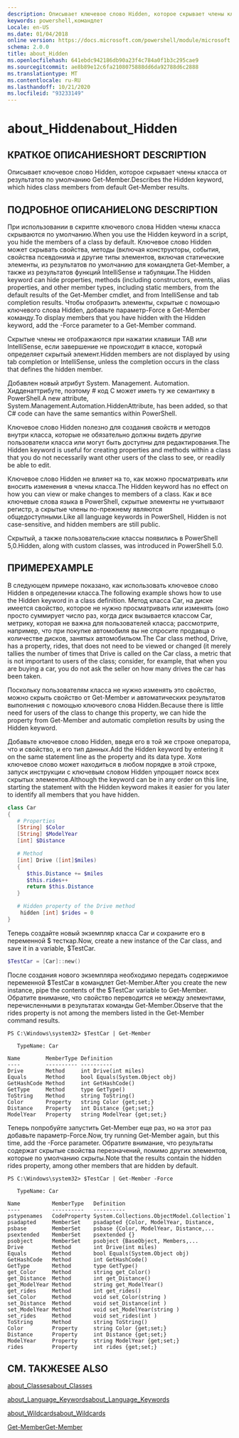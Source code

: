 ```yaml
---
description: Описывает ключевое слово Hidden, которое скрывает члены класса от результатов по умолчанию Get-Member.
keywords: powershell,командлет
Locale: en-US
ms.date: 01/04/2018
online version: https://docs.microsoft.com/powershell/module/microsoft.powershell.core/about/about_hidden?view=powershell-5.1&WT.mc_id=ps-gethelp
schema: 2.0.0
title: about_Hidden
ms.openlocfilehash: 641ebdc942186db90a23f4c784a0f1b3c295cae9
ms.sourcegitcommit: ae8b89e12c6fa2108075888dd6da92788d6c2888
ms.translationtype: MT
ms.contentlocale: ru-RU
ms.lasthandoff: 10/21/2020
ms.locfileid: "93233149"
---
```

# <a name="about_hidden"></a><span data-ttu-id="79cb1-104">about_Hidden</span><span class="sxs-lookup"><span data-stu-id="79cb1-104">about_Hidden</span></span>

## <a name="short-description"></a><span data-ttu-id="79cb1-105">КРАТКОЕ ОПИСАНИЕ</span><span class="sxs-lookup"><span data-stu-id="79cb1-105">SHORT DESCRIPTION</span></span>
<span data-ttu-id="79cb1-106">Описывает ключевое слово Hidden, которое скрывает члены класса от результатов по умолчанию Get-Member.</span><span class="sxs-lookup"><span data-stu-id="79cb1-106">Describes the Hidden keyword, which hides class members from default Get-Member results.</span></span>

## <a name="long-description"></a><span data-ttu-id="79cb1-107">ПОДРОБНОЕ ОПИСАНИЕ</span><span class="sxs-lookup"><span data-stu-id="79cb1-107">LONG DESCRIPTION</span></span>

<span data-ttu-id="79cb1-108">При использовании в скрипте ключевого слова Hidden члены класса скрываются по умолчанию.</span><span class="sxs-lookup"><span data-stu-id="79cb1-108">When you use the Hidden keyword in a script, you hide the members of a class by default.</span></span> <span data-ttu-id="79cb1-109">Ключевое слово Hidden может скрывать свойства, методы (включая конструкторы, события, свойства псевдонима и другие типы элементов, включая статические элементы, из результатов по умолчанию для командлета Get-Member, а также из результатов функций IntelliSense и табуляции.</span><span class="sxs-lookup"><span data-stu-id="79cb1-109">The Hidden keyword can hide properties, methods (including constructors, events, alias properties, and other member types, including static members, from the default results of the Get-Member cmdlet, and from IntelliSense and tab completion results.</span></span> <span data-ttu-id="79cb1-110">Чтобы отобразить элементы, скрытые с помощью ключевого слова Hidden, добавьте параметр-Force в Get-Member команду.</span><span class="sxs-lookup"><span data-stu-id="79cb1-110">To display members that you have hidden with the Hidden keyword, add the -Force parameter to a Get-Member command.</span></span>

<span data-ttu-id="79cb1-111">Скрытые члены не отображаются при нажатии клавиши TAB или IntelliSense, если завершение не происходит в классе, который определяет скрытый элемент.</span><span class="sxs-lookup"><span data-stu-id="79cb1-111">Hidden members are not displayed by using tab completion or IntelliSense, unless the completion occurs in the class that defines the hidden member.</span></span>

<span data-ttu-id="79cb1-112">Добавлен новый атрибут System. Management. Automation. Хидденаттрибуте, поэтому \# код C может иметь ту же семантику в PowerShell.</span><span class="sxs-lookup"><span data-stu-id="79cb1-112">A new attribute, System.Management.Automation.HiddenAttribute, has been added, so that C\# code can have the same semantics within PowerShell.</span></span>

<span data-ttu-id="79cb1-113">Ключевое слово Hidden полезно для создания свойств и методов внутри класса, которые не обязательно должны видеть другие пользователи класса или могут быть доступны для редактирования.</span><span class="sxs-lookup"><span data-stu-id="79cb1-113">The Hidden keyword is useful for creating properties and methods within a class that you do not necessarily want other users of the class to see, or readily be able to edit.</span></span>

<span data-ttu-id="79cb1-114">Ключевое слово Hidden не влияет на то, как можно просматривать или вносить изменения в члены класса.</span><span class="sxs-lookup"><span data-stu-id="79cb1-114">The Hidden keyword has no effect on how you can view or make changes to members of a class.</span></span> <span data-ttu-id="79cb1-115">Как и все ключевые слова языка в PowerShell, скрытые элементы не учитывают регистр, а скрытые члены по-прежнему являются общедоступными.</span><span class="sxs-lookup"><span data-stu-id="79cb1-115">Like all language keywords in PowerShell, Hidden is not case-sensitive, and hidden members are still public.</span></span>

<span data-ttu-id="79cb1-116">Скрытый, а также пользовательские классы появились в PowerShell 5,0.</span><span class="sxs-lookup"><span data-stu-id="79cb1-116">Hidden, along with custom classes, was introduced in PowerShell 5.0.</span></span>

## <a name="example"></a><span data-ttu-id="79cb1-117">ПРИМЕР</span><span class="sxs-lookup"><span data-stu-id="79cb1-117">EXAMPLE</span></span>

<span data-ttu-id="79cb1-118">В следующем примере показано, как использовать ключевое слово Hidden в определении класса.</span><span class="sxs-lookup"><span data-stu-id="79cb1-118">The following example shows how to use the Hidden keyword in a class definition.</span></span> <span data-ttu-id="79cb1-119">Метод класса Car, на диске имеется свойство, которое не нужно просматривать или изменять (оно просто суммирует число раз, когда диск вызывается классом Car, метрику, которая не важна для пользователей класса; рассмотрите, например, что при покупке автомобиля вы не спросите продавца о количестве дисков, занятых автомобильом.</span><span class="sxs-lookup"><span data-stu-id="79cb1-119">The Car class method, Drive, has a property, rides, that does not need to be viewed or changed (it merely tallies the number of times that Drive is called on the Car class, a metric that is not important to users of the class; consider, for example, that when you are buying a car, you do not ask the seller on how many drives the car has been taken.</span></span>

<span data-ttu-id="79cb1-120">Поскольку пользователям класса не нужно изменять это свойство, можно скрыть свойство от Get-Member и автоматических результатов выполнения с помощью ключевого слова Hidden.</span><span class="sxs-lookup"><span data-stu-id="79cb1-120">Because there is little need for users of the class to change this property, we can hide the property from Get-Member and automatic completion results by using the Hidden keyword.</span></span>

<span data-ttu-id="79cb1-121">Добавьте ключевое слово Hidden, введя его в той же строке оператора, что и свойство, и его тип данных.</span><span class="sxs-lookup"><span data-stu-id="79cb1-121">Add the Hidden keyword by entering it on the same statement line as the property and its data type.</span></span> <span data-ttu-id="79cb1-122">Хотя ключевое слово может находиться в любом порядке в этой строке, запуск инструкции с ключевым словом Hidden упрощает поиск всех скрытых элементов.</span><span class="sxs-lookup"><span data-stu-id="79cb1-122">Although the keyword can be in any order on this line, starting the statement with the Hidden keyword makes it easier for you later to identify all members that you have hidden.</span></span>

```powershell
class Car
{
   # Properties
   [String] $Color
   [String] $ModelYear
   [int] $Distance

   # Method
   [int] Drive ([int]$miles)
   {
      $this.Distance += $miles
      $this.rides++
      return $this.Distance
   }

   # Hidden property of the Drive method
    hidden [int] $rides = 0
}
```

<span data-ttu-id="79cb1-123">Теперь создайте новый экземпляр класса Car и сохраните его в переменной \$ тесткар.</span><span class="sxs-lookup"><span data-stu-id="79cb1-123">Now, create a new instance of the Car class, and save it in a variable, \$TestCar.</span></span>

```powershell
$TestCar = [Car]::new()
```

<span data-ttu-id="79cb1-124">После создания нового экземпляра необходимо передать содержимое переменной $TestCar в командлет Get-Member.</span><span class="sxs-lookup"><span data-stu-id="79cb1-124">After you create the new instance, pipe the contents of the $TestCar variable to Get-Member.</span></span> <span data-ttu-id="79cb1-125">Обратите внимание, что свойство переводится не между элементами, перечисленными в результатах команды Get-Member.</span><span class="sxs-lookup"><span data-stu-id="79cb1-125">Observe that the rides property is not among the members listed in the Get-Member command results.</span></span>

```output
PS C:\Windows\system32> $TestCar | Get-Member

   TypeName: Car

Name        MemberType Definition
----        ---------- ----------
Drive       Method     int Drive(int miles)
Equals      Method     bool Equals(System.Object obj)
GetHashCode Method     int GetHashCode()
GetType     Method     type GetType()
ToString    Method     string ToString()
Color       Property   string Color {get;set;}
Distance    Property   int Distance {get;set;}
ModelYear   Property   string ModelYear {get;set;}

```

<span data-ttu-id="79cb1-126">Теперь попробуйте запустить Get-Member еще раз, но на этот раз добавьте параметр-Force.</span><span class="sxs-lookup"><span data-stu-id="79cb1-126">Now, try running Get-Member again, but this time, add the -Force parameter.</span></span>
<span data-ttu-id="79cb1-127">Обратите внимание, что результаты содержат скрытые свойства перезначений, помимо других элементов, которые по умолчанию скрыты.</span><span class="sxs-lookup"><span data-stu-id="79cb1-127">Note that the results contain the hidden rides property, among other members that are hidden by default.</span></span>

```output
PS C:\Windows\system32> $TestCar | Get-Member -Force

   TypeName: Car

Name          MemberType   Definition
----          ----------   ----------
pstypenames   CodeProperty System.Collections.ObjectModel.Collection`1
psadapted     MemberSet    psadapted {Color, ModelYear, Distance,
psbase        MemberSet    psbase {Color, ModelYear, Distance,...
psextended    MemberSet    psextended {}
psobject      MemberSet    psobject {BaseObject, Members,...
Drive         Method       int Drive(int miles)
Equals        Method       bool Equals(System.Object obj)
GetHashCode   Method       int GetHashCode()
GetType       Method       type GetType()
get_Color     Method       string get_Color()
get_Distance  Method       int get_Distance()
get_ModelYear Method       string get_ModelYear()
get_rides     Method       int get_rides()
set_Color     Method       void set_Color(string )
set_Distance  Method       void set_Distance(int )
set_ModelYear Method       void set_ModelYear(string )
set_rides     Method       void set_rides(int )
ToString      Method       string ToString()
Color         Property     string Color {get;set;}
Distance      Property     int Distance {get;set;}
ModelYear     Property     string ModelYear {get;set;}
rides         Property     int rides {get;set;}

```

## <a name="see-also"></a><span data-ttu-id="79cb1-128">СМ. ТАКЖЕ</span><span class="sxs-lookup"><span data-stu-id="79cb1-128">SEE ALSO</span></span>

[<span data-ttu-id="79cb1-129">about_Classes</span><span class="sxs-lookup"><span data-stu-id="79cb1-129">about_Classes</span></span>](about_Classes.md)

[<span data-ttu-id="79cb1-130">about_Language_Keywords</span><span class="sxs-lookup"><span data-stu-id="79cb1-130">about_Language_Keywords</span></span>](about_Language_Keywords.md)

[<span data-ttu-id="79cb1-131">about_Wildcards</span><span class="sxs-lookup"><span data-stu-id="79cb1-131">about_Wildcards</span></span>](about_Wildcards.md)

[<span data-ttu-id="79cb1-132">Get-Member</span><span class="sxs-lookup"><span data-stu-id="79cb1-132">Get-Member</span></span>](xref:Microsoft.PowerShell.Utility.Get-Member)
